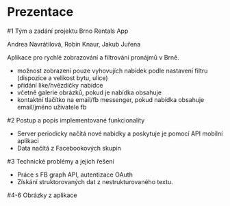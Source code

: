 # Prezentace

#1 Tým a zadání projektu
Brno Rentals App

Andrea Navrátilová, Robin Knaur, Jakub Juřena

Aplikace pro rychlé zobrazování a filtrování pronájmů v Brně.
- možnost zobrazení pouze vyhovujích nabídek podle nastavení filtru (dispozice a velikost bytu, ulice)
- přidání like/hvězdičky nabídce
- včetně galerie obrázků, pokud je nabídka obsahuje
- kontaktní tlačítko na email/fb messenger, pokud nabídka obsahuje email/jméno uživatele fb

#2 Postup a popis implementované funkcionality
- Server periodicky načítá nové nabidky a poskytuje je pomocí API mobilní aplikaci
- Data načítá z Facebookových skupin


#3 Technické problémy a jejich řešení
- Práce s FB graph API, autentizace OAuth
- Získání struktorovaných dat z nestrukturovaného textu.


#4-6 Obrázky z aplikace
